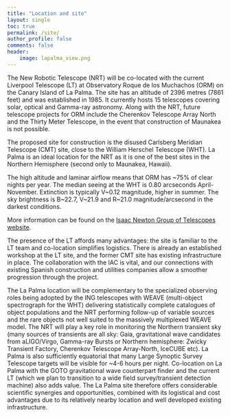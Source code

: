 ```yaml
---
title: "Location and site"
layout: single
toc: true
permalink: /site/
author_profile: false
comments: false
header:
    image: lapalma_view.png
---
```



The New Robotic Telescope (NRT) will be co-located with the current Liverpool Telescope (LT) at Observatory Roque de los Muchachos (ORM) on the Canary Island of La Palma. The site has an altitude of 2396 metres (7861 feet) and was established in 1985. It currently hosts 15 telescopes covering solar, optical and Gamma-ray astronomy. Along with the NRT, future telescope projects for ORM include the Cherenkov Telescope Array North and the Thirty Meter Telescope, in the event that construction of Maunakea is not possible.

The proposed site for construction is the disused Carlsberg Meridian Telescope (CMT) site, close to the William Herschel Telescope (WHT). La Palma is an ideal location for the NRT as it is one of the best sites in the Northern Hemisphere (second only to Maunakea, Hawaii). 

The high altitude and laminar airflow means that ORM has ~75% of clear nights per year. The median seeing at the WHT is 0.80 arcseconds April-November. Extinction is typically V~0.12 magnitude, higher in summer. The sky brightness is B~22.7, V~21.9 and R~21.0 magnitude/arcsecond in the darkest conditions. 


More information can be found on the [Isaac Newton Group of Telescopes website](http://www.ing.iac.es/astronomy/observing/conditions/).

The presence of the LT affords many advantages: the site is familiar to the LT team and co-location simplifies logistics. There is already an established workshop at the LT site, and the former CMT site has existing infrastructure in place. The collaboration with the IAC is vital, and our connections with existing Spanish construction and utilities companies allow a smoother progression through the project.

The La Palma location will be complementary to the specialized observing roles being adopted by the ING telescopes with WEAVE (multi-object spectrograph for the WHT) delivering statistically complete catalogues of object populations and the NRT performing follow-up of variable sources and the rare objects not well suited to the massively multiplexed WEAVE model. The NRT will play a key role in monitoring the Northern transient sky (many sources of transients are all sky: Gaia, gravitational wave candidates from aLIGO/Virgo, Gamma-ray Bursts or Northern hemisphere: Zwicky Transient Factory, Cherenkov Telescope Array-North, IceCUBE etc). La Palma is also sufficiently equatorial that many Large Synoptic Survey Telescope targets will be visible for ~4-6 hours per night. Co-location on La Palma with the GOTO gravitational wave counterpart finder and the current LT (which we plan to transition to a wide field survey/transient detection machine) also adds value. The La Palma site therefore offers considerable scientific synergies and opportunities, combined with its logistical and cost advantages due to its relatively nearby location and well developed existing infrastructure.

